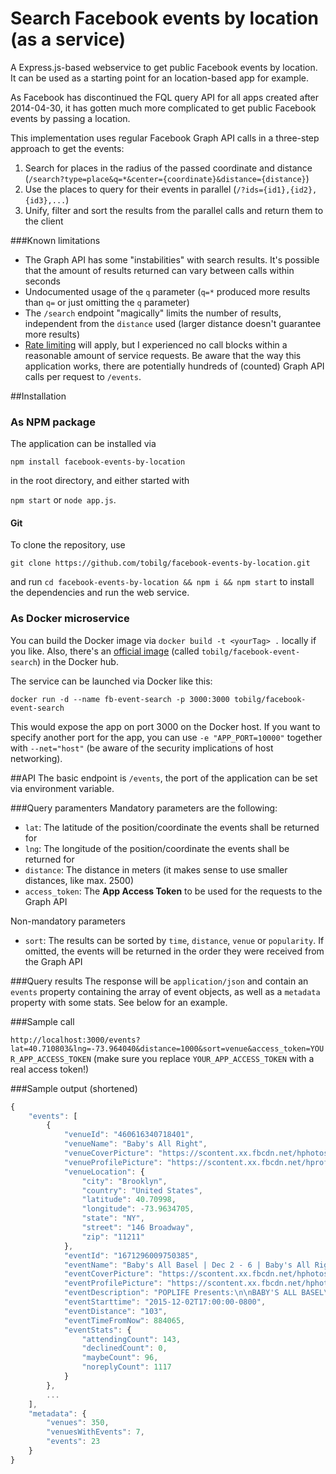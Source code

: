 # Search Facebook events by location (as a service)
A Express.js-based webservice to get public Facebook events by location. It can be used as a starting point for an location-based app for example.

As Facebook has discontinued the FQL query API for all apps created after 2014-04-30, it has gotten much more complicated to get public Facebook events by passing a location.

This implementation uses regular Facebook Graph API calls in a three-step approach to get the events:

1. Search for places in the radius of the passed coordinate and distance (`/search?type=place&q=*&center={coordinate}&distance={distance}`)
2. Use the places to query for their events in parallel (`/?ids={id1},{id2},{id3},...`)
3. Unify, filter and sort the results from the parallel calls and return them to the client

###Known limitations

* The Graph API has some "instabilities" with search results. It's possible that the amount of results returned can vary between calls within seconds 
* Undocumented usage of the `q` parameter (`q=*` produced more results than `q=` or just omitting the `q` parameter)
* The `/search` endpoint "magically" limits the number of results, independent from the `distance` used (larger distance doesn't guarantee more results)
* [Rate limiting](https://developers.facebook.com/docs/graph-api/advanced/rate-limiting) will apply, but I experienced no call blocks within a reasonable amount of service requests. Be aware that the way this application works, there are potentially hundreds of (counted) Graph API calls per request to `/events`.

##Installation

### As NPM package
The application can be installed via 

`npm install facebook-events-by-location`

in the root directory, and either started with 

`npm start` or `node app.js`.

#### Git
To clone the repository, use

`git clone https://github.com/tobilg/facebook-events-by-location.git`

and run `cd facebook-events-by-location && npm i && npm start` to install the dependencies and run the web service.

### As Docker microservice
You can build the Docker image via `docker build -t <yourTag> .` locally if you like. Also, there's an [official image](https://hub.docker.com/r/tobilg/facebook-event-search/) (called `tobilg/facebook-event-search`) in the Docker hub.
 
The service can be launched via Docker like this:

`docker run -d --name fb-event-search -p 3000:3000 tobilg/facebook-event-search`

This would expose the app on port 3000 on the Docker host. If you want to specify another port for the app, you can use `-e "APP_PORT=10000"` together with `--net="host"` (be aware of the security implications of host networking). 

##API
The basic endpoint is `/events`, the port of the application can be set via environment variable.

###Query paramenters
Mandatory parameters are the following:

* `lat`: The latitude of the position/coordinate the events shall be returned for
* `lng`: The longitude of the position/coordinate the events shall be returned for
* `distance`: The distance in meters (it makes sense to use smaller distances, like max. 2500)
* `access_token`: The **App Access Token** to be used for the requests to the Graph API

Non-mandatory parameters

* `sort`: The results can be sorted by `time`, `distance`, `venue` or `popularity`. If omitted, the events will be returned in the order they were received from the Graph API

###Query results
The response will be `application/json` and contain an `events` property containing the array of event objects, as well as a `metadata` property with some stats. See below for an example.

###Sample call

`http://localhost:3000/events?lat=40.710803&lng=-73.964040&distance=1000&sort=venue&access_token=YOUR_APP_ACCESS_TOKEN` (make sure you replace `YOUR_APP_ACCESS_TOKEN` with a real access token!)

###Sample output (shortened)

```javascript
{
    "events": [
        {
            "venueId": "460616340718401",
            "venueName": "Baby's All Right",
            "venueCoverPicture": "https://scontent.xx.fbcdn.net/hphotos-xfa1/t31.0-8/s720x720/12265652_847575375355827_6601509754180711535_o.jpg",
            "venueProfilePicture": "https://scontent.xx.fbcdn.net/hprofile-xft1/v/t1.0-1/p200x200/1480734_642185745894792_5820988503650852577_n.png?oh=fc70de542d587b32e7a8a9183ddb0560&oe=56E4082D",
            "venueLocation": {
                "city": "Brooklyn",
                "country": "United States",
                "latitude": 40.70998,
                "longitude": -73.9634705,
                "state": "NY",
                "street": "146 Broadway",
                "zip": "11211"
            },
            "eventId": "1671296009750385",
            "eventName": "Baby's All Basel | Dec 2 - 6 | Baby's All Right Miami Pop Up",
            "eventCoverPicture": "https://scontent.xx.fbcdn.net/hphotos-xpa1/v/t1.0-9/s720x720/12249784_1002625069800744_6143497234204516409_n.png?oh=6e5b3eaa2a369d819d160560173cdbea&oe=56E61E88",
            "eventProfilePicture": "https://scontent.xx.fbcdn.net/hphotos-xpa1/v/t1.0-0/c120.0.200.200/p200x200/12249784_1002625069800744_6143497234204516409_n.png?oh=9bc7c7dcd65934ab74010a890d9ac070&oe=56F5E8D3",
            "eventDescription": "POPLIFE Presents:\n\nBABY'S ALL BASEL\n\nBrooklyn's Baby's All Right is touching down in Miami for a week full of live music & parties!\n\nGet involved in all the fun:\nhttp://epop.life/BabysMiami\n\n21+ \n\n#BabysMiami",
            "eventStarttime": "2015-12-02T17:00:00-0800",
            "eventDistance": "103",
            "eventTimeFromNow": 884065,
            "eventStats": {
                "attendingCount": 143,
                "declinedCount": 0,
                "maybeCount": 96,
                "noreplyCount": 1117
            }
        },
        ...
    ],
    "metadata": {
        "venues": 350,
        "venuesWithEvents": 7,
        "events": 23
    }
}
```